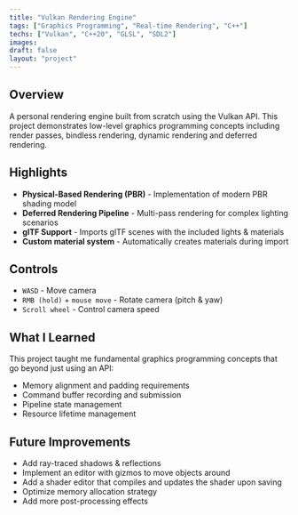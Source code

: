 ```yaml
---
title: "Vulkan Rendering Engine"
tags: ["Graphics Programming", "Real-time Rendering", "C++"]
techs: ["Vulkan", "C++20", "GLSL", "SDL2"]
images:
draft: false
layout: "project"
---
```



## Overview

A personal rendering engine built from scratch using the Vulkan API. This project demonstrates low-level graphics programming concepts including render passes, bindless rendering, dynamic rendering and deferred rendering.

## Highlights

- **Physical-Based Rendering (PBR)** - Implementation of modern PBR shading model
- **Deferred Rendering Pipeline** - Multi-pass rendering for complex lighting scenarios
- **glTF Support** - Imports glTF scenes with the included lights & materials
- **Custom material system** - Automatically creates materials during import

## Controls

- `WASD` - Move camera
- `RMB (hold)` + `mouse move` - Rotate camera (pitch & yaw)
- `Scroll wheel` - Control camera speed

## What I Learned

This project taught me fundamental graphics programming concepts that go beyond just using an API:
- Memory alignment and padding requirements
- Command buffer recording and submission
- Pipeline state management
- Resource lifetime management

## Future Improvements

- Add ray-traced shadows & reflections
- Implement an editor with gizmos to move objects around
- Add a shader editor that compiles and updates the shader upon saving
- Optimize memory allocation strategy
- Add more post-processing effects